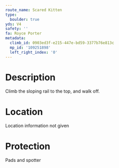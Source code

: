 ```yaml
---
route_name: Scared Kitten
type:
  boulder: true
yds: V4
safety: ''
fa: Royce Porter
metadata:
  climb_id: 0903ed3f-e215-447e-bd59-3377b76e813c
  mp_id: '109251898'
  left_right_index: '0'
---
```

# Description
Climb the sloping rail to the top, and walk off.

# Location
Location information not given

# Protection
Pads and spotter
